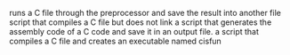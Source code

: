 runs a C file through the preprocessor and save the result into another file
script that compiles a C file but does not link
a script that generates the assembly code of a C code and save it in an output file.
a script that compiles a C file and creates an executable named cisfun
